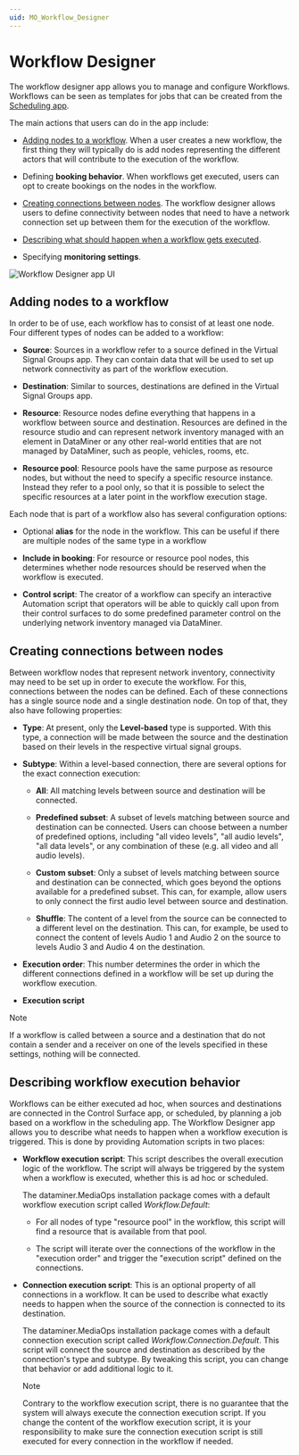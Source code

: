 ```yaml
---
uid: MO_Workflow_Designer
---
```


# Workflow Designer

The workflow designer app allows you to manage and configure Workflows. Workflows can be seen as templates for jobs that can be created from the [Scheduling app](xref:MO_Scheduling).


The main actions that users can do in the app include:

- [Adding nodes to a workflow](#adding-nodes-to-a-workflow). When a user creates a new workflow, the first thing they will typically do is add nodes representing the different actors that will contribute to the execution of the workflow.

- Defining **booking behavior**. When workflows get executed, users can opt to create bookings on the nodes in the workflow.

- [Creating connections between nodes](#creating-connections-between-nodes). The workflow designer allows users to define connectivity between nodes that need to have a network connection set up between them for the execution of the workflow.

- [Describing what should happen when a workflow gets executed](#describing-workflow-execution-behavior).

- Specifying **monitoring settings**.

![Workflow Designer app UI](~/dataminer-overview/images/workflow_designer_app.png)

## Adding nodes to a workflow

In order to be of use, each workflow has to consist of at least one node. Four different types of nodes can be added to a workflow:

- **Source**: Sources in a workflow refer to a source defined in the Virtual Signal Groups app. They can contain data that will be used to set up network connectivity as part of the workflow execution.

- **Destination**: Similar to sources, destinations are defined in the Virtual Signal Groups app.

- **Resource**: Resource nodes define everything that happens in a workflow between source and destination. Resources are defined in the resource studio and can represent network inventory managed with an element in DataMiner or any other real-world entities that are not managed by DataMiner, such as people, vehicles, rooms, etc.

- **Resource pool**: Resource pools have the same purpose as resource nodes, but without the need to specify a specific resource instance. Instead they refer to a pool only, so that it is possible to select the specific resources at a later point in the workflow execution stage.

Each node that is part of a workflow also has several configuration options:

- Optional **alias** for the node in the workflow. This can be useful if there are multiple nodes of the same type in a workflow

- **Include in booking**: For resource or resource pool nodes, this determines whether node resources should be reserved when the workflow is executed.

- **Control script**: The creator of a workflow can specify an interactive Automation script that operators will be able to quickly call upon from their control surfaces to do some predefined parameter control on the underlying network inventory managed via DataMiner.

## Creating connections between nodes

Between workflow nodes that represent network inventory, connectivity may need to be set up in order to execute the workflow. For this, connections between the nodes can be defined. Each of these connections has a single source node and a single destination node. On top of that, they also have following properties:

- **Type**: At present, only the **Level-based** type is supported. With this type, a connection will be made between the source and the destination based on their levels in the respective virtual signal groups.

- **Subtype**: Within a level-based connection, there are several options for the exact connection execution:

  - **All**: All matching levels between source and destination will be connected.

  - **Predefined subset**: A subset of levels matching between source and destination can be connected. Users can choose between a number of predefined options, including "all video levels", "all audio levels", "all data levels", or any combination of these (e.g. all video and all audio levels).

  - **Custom subset**: Only a subset of levels matching between source and destination can be connected, which goes beyond the options available for a predefined subset. This can, for example, allow users to only connect the first audio level between source and destination.

  - **Shuffle**: The content of a level from the source can be connected to a different level on the destination. This can, for example, be used to connect the content of levels Audio 1 and Audio 2 on the source to levels Audio 3 and Audio 4 on the destination.

- **Execution order**: This number determines the order in which the different connections defined in a workflow will be set up during the workflow execution.

- **Execution script**

> [!NOTE]
> If a workflow is called between a source and a destination that do not contain a sender and a receiver on one of the levels specified in these settings, nothing will be connected.

## Describing workflow execution behavior

Workflows can be either executed ad hoc, when sources and destinations are connected in the Control Surface app, or scheduled, by planning a job based on a workflow in the scheduling app. The Workflow Designer app allows you to describe what needs to happen when a workflow execution is triggered. This is done by providing Automation scripts in two places:

- **Workflow execution script**: This script describes the overall execution logic of the workflow. The script will always be triggered by the system when a workflow is executed, whether this is ad hoc or scheduled.

  The dataminer.MediaOps installation package comes with a default workflow execution script called *Workflow.Default*:

  - For all nodes of type "resource pool" in the workflow, this script will find a resource that is available from that pool.

  - The script will iterate over the connections of the workflow in the "execution order" and trigger the "execution script" defined on the connections.

- **Connection execution script**: This is an optional property of all connections in a workflow. It can be used to describe what exactly needs to happen when the source of the connection is connected to its destination.

  The dataminer.MediaOps installation package comes with a default connection execution script called *Workflow.Connection.Default*. This script will connect the source and destination as described by the connection's type and subtype. By tweaking this script, you can change that behavior or add additional logic to it.

  > [!NOTE]
  > Contrary to the workflow execution script, there is no guarantee that the system will always execute the connection execution script. If you change the content of the workflow execution script, it is your responsibility to make sure the connection execution script is still executed for every connection in the workflow if needed.
